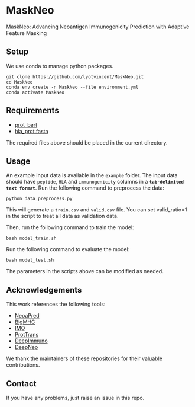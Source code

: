 # MaskNeo
MaskNeo: Advancing Neoantigen Immunogenicity Prediction with Adaptive Feature Masking

## Setup
We use conda to manage python packages.
```shell
git clone https://github.com/lyotvincent/MaskNeo.git
cd MaskNeo
conda env create -n MaskNeo --file environment.yml
conda activate MaskNeo
```

## Requirements
- [prot_bert](https://huggingface.co/Rostlab/prot_bert)
- [hla_prot.fasta](https://github.com/ANHIG/IMGTHLA/)

The required files above should be placed in the current directory.

## Usage
An example input data is available in the `example` folder. The input data should have `peptide`, `HLA` and `immunogenicity` columns in a **`tab-delimited text format`**. Run the following command to preprocess the data:
```shell
python data_preprocess.py
```
This will generate a `train.csv` and `valid.csv` file. You can set valid_ratio=1 in the script to treat all data as validation data.

Then, run the following command to train the model:
```shell
bash model_train.sh
```

Run the following command to evaluate the model:
```shell
bash model_test.sh
```
The parameters in the scripts above can be modified as needed.

## Acknowledgements

This work references the following tools:
- [NeoaPred](https://github.com/panda1103/NeoaPred)
- [BigMHC](https://github.com/KarchinLab/bigmhc)
- [IMO](https://github.com/WilliamsToTo/IMO)
- [ProtTrans](https://github.com/agemagician/ProtTrans)
- [DeepImmuno](https://github.com/frankligy/DeepImmuno)
- [DeepNeo](https://deepneo.net/)

We thank the maintainers of these repositories for their valuable contributions.

## Contact

If you have any problems, just raise an issue in this repo.